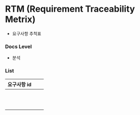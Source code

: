 # RTM (Requirement Traceability Metrix)

- 요구사항 추척표



### Docs Level

- 분석



### List

| 요구사항 id |      |      |
| ----------- | ---- | ---- |
|             |      |      |
|             |      |      |
|             |      |      |
|             |      |      |
|             |      |      |
|             |      |      |
|             |      |      |
|             |      |      |
|             |      |      |
|             |      |      |
|             |      |      |


